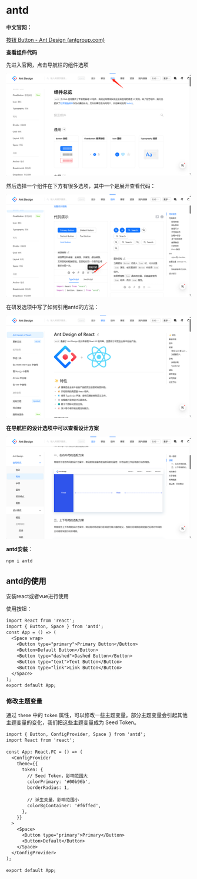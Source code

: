 # antd

**中文官网：**

[按钮 Button - Ant Design (antgroup.com)](https://ant-design.antgroup.com/components/button-cn)

**查看组件代码**

先进入官网，点击导航栏的组件选项

![image-20230912083704825](img/image-20230912083704825.png)

然后选择一个组件在下方有很多选项，其中一个是展开查看代码：

![image-20230912083804362](img/image-20230912083804362.png)

在研发选项中写了如何引用antd的方法：

![image-20230912083924988](img/image-20230912083924988.png)

**在导航栏的设计选项中可以查看设计方案**

![image-20230912085607210](img/image-20230912085607210.png)

**antd安装**：

```cmd
npm i antd
```

## antd的使用

安装react或者vue进行使用

使用按钮：

```react
import React from 'react';
import { Button, Space } from 'antd';
const App = () => (
  <Space wrap>
    <Button type="primary">Primary Button</Button>
    <Button>Default Button</Button>
    <Button type="dashed">Dashed Button</Button>
    <Button type="text">Text Button</Button>
    <Button type="link">Link Button</Button>
  </Space>
);
export default App;
```

### 修改主题变量

通过 `theme` 中的 `token` 属性，可以修改一些主题变量。部分主题变量会引起其他主题变量的变化，我们把这些主题变量成为 Seed Token。

```react
import { Button, ConfigProvider, Space } from 'antd';
import React from 'react';

const App: React.FC = () => (
  <ConfigProvider
    theme={{
      token: {
        // Seed Token，影响范围大
        colorPrimary: '#00b96b',
        borderRadius: 1,

        // 派生变量，影响范围小
        colorBgContainer: '#f6ffed',
      },
    }}
  >
    <Space>
      <Button type="primary">Primary</Button>
      <Button>Default</Button>
    </Space>
  </ConfigProvider>
);

export default App;
```

